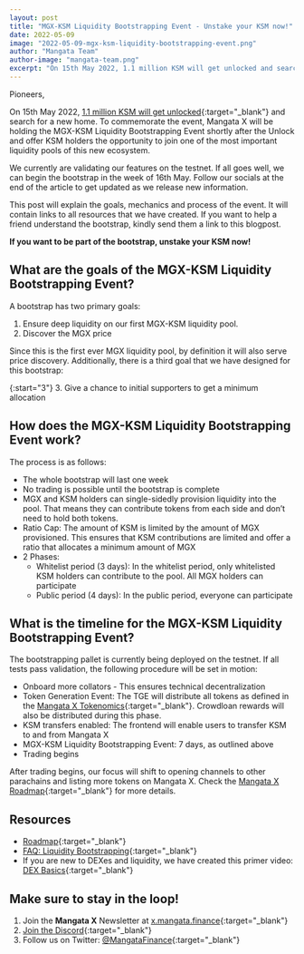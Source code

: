 ```yaml
---
layout: post
title: "MGX-KSM Liquidity Bootstrapping Event - Unstake your KSM now!"
date: 2022-05-09
image: "2022-05-09-mgx-ksm-liquidity-bootstrapping-event.png"
author: "Mangata Team"
author-image: "mangata-team.png"
excerpt: "On 15th May 2022, 1.1 million KSM will get unlocked and search for a new home. To commemorate the event, Mangata X will shortly be holding the MGX-KSM Liquidity Bootstrapping Event and offer KSM holders the opportunity to join one of the most important liquidity pools of this new ecosystem."
---
```

Pioneers,

On 15th May 2022, [1.1 million KSM will get unlocked](https://blog.mangata.finance/blog/2022-05-05-the-unlock-1-million-ksm-released-to-the-market-on-15th-may/){:target="\_blank"} and search for a new home. To commemorate the event, Mangata X will be holding the MGX-KSM Liquidity Bootstrapping Event shortly after the Unlock and offer KSM holders the opportunity to join one of the most important liquidity pools of this new ecosystem.

We currently are validating our features on the testnet. If all goes well, we can begin the bootstrap in the week of 16th May. Follow our socials at the end of the article to get updated as we release new information.

This post will explain the goals, mechanics and process of the event. It will contain links to all resources that we have created. If you want to help a friend understand the bootstrap, kindly send them a link to this blogpost.

**If you want to be part of the bootstrap, unstake your KSM now!**

## What are the goals of the MGX-KSM Liquidity Bootstrapping Event?

A bootstrap has two primary goals: 

1. Ensure deep liquidity on our first MGX-KSM liquidity pool.
2. Discover the MGX price

Since this is the first ever MGX liquidity pool, by definition it will also serve price discovery. Additionally, there is a third goal that we have designed for this bootstrap:

{:start="3"}
3. Give a chance to initial supporters to get a minimum allocation

## How does the MGX-KSM Liquidity Bootstrapping Event work?

The process is as follows:

- The whole bootstrap will last one week
- No trading is possible until the bootstrap is complete
- MGX and KSM holders can single-sidedly provision liquidity into the pool. That means they can contribute tokens from each side and don’t need to hold both tokens.
- Ratio Cap: The amount of KSM is limited by the amount of MGX provisioned. This ensures that KSM contributions are limited and offer a ratio that allocates a minimum amount of MGX
- 2 Phases:
    - Whitelist period (3 days): In the whitelist period, only whitelisted KSM holders can contribute to the pool. All MGX holders can participate
    - Public period (4 days): In the public period, everyone can participate

## What is the timeline for the MGX-KSM Liquidity Bootstrapping Event?

The bootstrapping pallet is currently being deployed on the testnet. If all tests pass validation, the following procedure will be set in motion:

- Onboard more collators - This ensures technical decentralization
- Token Generation Event: The TGE will distribute all tokens as defined in the [Mangata X Tokenomics](https://blog.mangata.finance/blog/2022-02-13-the-mangata-playbook-part-3-tokenomics/){:target="\_blank"}. Crowdloan rewards will also be distributed during this phase.
- KSM transfers enabled: The frontend will enable users to transfer KSM to and from Mangata X
- MGX-KSM Liquidity Bootstrapping Event: 7 days, as outlined above
- Trading begins

After trading begins, our focus will shift to opening channels to other parachains and listing more tokens on Mangata X. Check the [Mangata X Roadmap](https://www.notion.so/222e86715bfe41b4a4272262b1485e09){:target="\_blank"} for more details.

## Resources
- [Roadmap](https://www.notion.so/222e86715bfe41b4a4272262b1485e09){:target="\_blank"}
- [FAQ: Liquidity Bootstrapping](https://www.notion.so/FAQ-Liquidity-Bootstrapping-6cec4f3d384a40bba7892697c8dfdc9b){:target="\_blank"}
- If you are new to DEXes and liquidity, we have created this primer video: [DEX Basics](https://www.youtube.com/watch?v=1jF0QlB8xJw){:target="\_blank"}



## Make sure to stay in the loop!
1. Join the **Mangata X** Newsletter at [x.mangata.finance](https://x.mangata.finance/){:target="\_blank"}
2. [Join the Discord](https://discord.gg/mangata){:target="\_blank"}
3. Follow us on Twitter: [@MangataFinance](https://twitter.com/MangataFinance){:target="\_blank"}